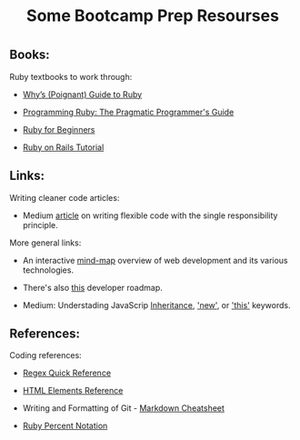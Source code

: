 <h1 align="center">Some Bootcamp Prep Resourses<h1>

## Books:
Ruby textbooks to work through:

* [Why’s (Poignant) Guide to Ruby](https://poignant.guide/book/)

* [Programming Ruby: The Pragmatic Programmer's Guide](http://phrogz.net/ProgrammingRuby/frameset.html)

* [Ruby for Beginners](http://ruby-for-beginners.rubymonstas.org/index.html)

* [Ruby on Rails Tutorial](https://www.railstutorial.org/book)

## Links:

Writing cleaner code articles:

* Medium [article](http://bit.ly/2UlvjJV) on writing flexible code with the single responsibility principle.


More general links:

* An interactive [mind-map](http://bit.ly/2FMDWD18) overview of web development and its various technologies.
* There's also [this](https://github.com/kamranahmedse/developer-roadmap) developer roadmap.

* Medium: Understading JavaScrip [Inheritance](https://codeburst.io/master-javascript-prototypes-inheritance-d0a9a5a75c4e), ['new'](https://codeburst.io/javascripts-new-keyword-explained-as-simply-as-possible-fec0d87b2741), or ['this'](https://codeburst.io/the-simple-rules-to-this-in-javascript-35d97f31bde3) keywords.

## References:

Coding references:

* [Regex Quick Reference](http://regexrenamer.sourceforge.net/help/regex_quickref.html)

* [HTML Elements Reference](https://developer.mozilla.org/en-US/docs/Web/HTML/Element)

* Writing and Formatting of Git - [Markdown Cheatsheet](https://github.com/adam-p/markdown-here/wiki/Markdown-Cheatsheet)

* [Ruby Percent Notation](https://viblo.asia/p/ruby-percent-notation-q-q-w-w-x-r-s-RQqKLz74l7z)

